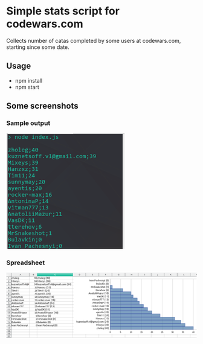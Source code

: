 # Simple stats script for codewars.com

Collects number of catas completed by some users at codewars.com, starting since some date.

## Usage
- npm install
- npm start

## Some screenshots

### Sample output
![Sample Output](sample-output.png)

### Spreadsheet
![Sample Output](spreadsheet.png)